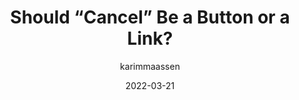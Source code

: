 ---
author: karimmaassen
date: 2022-03-21
publisher: uxdesigncc
tags:
  - interaction-design
  - semantics
target_url: https://uxdesign.cc/cancel-as-a-button-or-a-link-67ccbf9df81e
title: Should “Cancel” Be a Button or a Link?
---